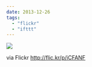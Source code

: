 ```yaml
---
date: 2013-12-26
tags: 
  - "flickr"
  - "ifttt"
---
```


![](http://farm3.staticflickr.com/2852/11573185363_18920cfb53_b.jpg)  

  
  
via Flickr http://flic.kr/p/iCFANF
